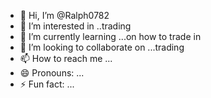 - 👋 Hi, I’m @Ralph0782
- 👀 I’m interested in ..trading 
- 🌱 I’m currently learning ...on how to trade in
- 💞️ I’m looking to collaborate on ...trading 
- 📫 How to reach me ...
- 😄 Pronouns: ...
- ⚡ Fun fact: ...

<!---
Ralph0782/Ralph0782 is a ✨ special ✨ repository because its `README.md` (this file) appears on your GitHub profile.
You can click the Preview link to take a look at your changes.
--->
